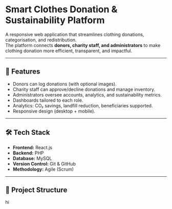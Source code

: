# Smart Clothes Donation & Sustainability Platform

A responsive web application that streamlines clothing donations, categorisation, and redistribution.  
The platform connects **donors, charity staff, and administrators** to make clothing donation more efficient, transparent, and impactful.

---

## 🚀 Features
- Donors can log donations (with optional images).
- Charity staff can approve/decline donations and manage inventory.
- Administrators oversee accounts, analytics, and sustainability metrics.
- Dashboards tailored to each role.
- Analytics: CO₂ savings, landfill reduction, beneficiaries supported.
- Responsive design (desktop + mobile).

---

## 🛠 Tech Stack
- **Frontend:** React.js  
- **Backend:** PHP  
- **Database:** MySQL  
- **Version Control:** Git & GitHub  
- **Methodology:** Agile (Scrum)  

---

## 📂 Project Structure

hi
